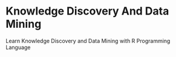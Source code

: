 # Knowledge Discovery And Data Mining
 Learn Knowledge Discovery and Data Mining with R Programming Language
